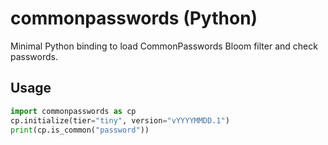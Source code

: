 # commonpasswords (Python)

Minimal Python binding to load CommonPasswords Bloom filter and check passwords.

## Usage
```python
import commonpasswords as cp
cp.initialize(tier="tiny", version="vYYYYMMDD.1")
print(cp.is_common("password"))
```

